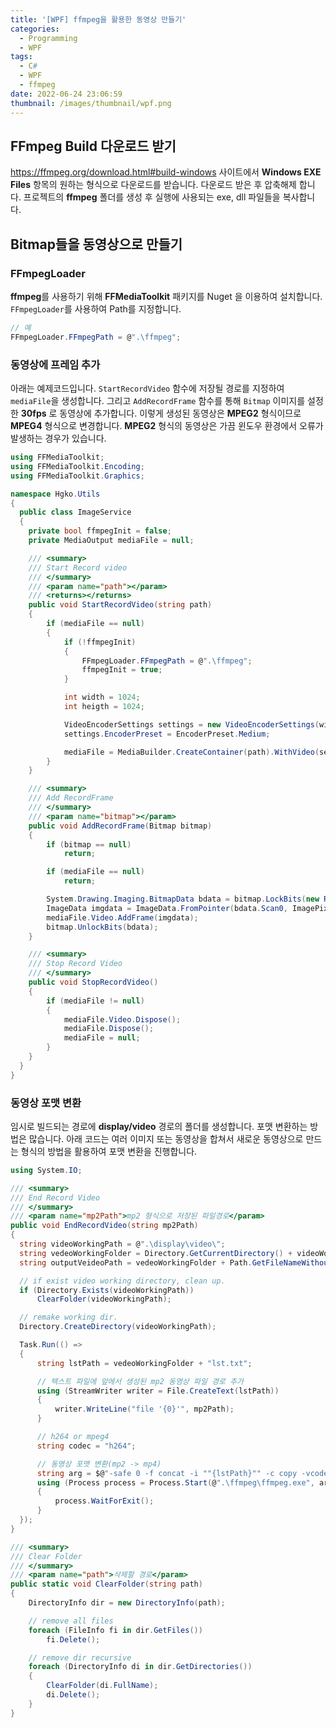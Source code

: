 ```yaml
---
title: '[WPF] ffmpeg을 활용한 동영상 만들기'
categories:
  - Programming
  - WPF
tags:
  - C#
  - WPF
  - ffmpeg
date: 2022-06-24 23:06:59
thumbnail: /images/thumbnail/wpf.png
---
```


## FFmpeg Build 다운로드 받기

https://ffmpeg.org/download.html#build-windows 사이트에서 **Windows EXE Files** 항목의 원하는 형식으로 다운로드를 받습니다.
다운로드 받은 후 압축해제 합니다. 프로젝트의 **ffmpeg** 폴더를 생성 후 실행에 사용되는 exe, dll 파일들을 복사합니다.

## Bitmap들을 동영상으로 만들기

### FFmpegLoader

**ffmpeg**를 사용하기 위해 **FFMediaToolkit** 패키지를 Nuget 을 이용하여 설치합니다. `FFmpegLoader`를 사용하여 Path를 지정합니다.

```cs
// 예
FFmpegLoader.FFmpegPath = @".\ffmpeg";
```

### 동영상에 프레임 추가

아래는 예제코드입니다. `StartRecordVideo` 함수에 저장될 경로를 지정하여 `mediaFile`을 생성합니다. 그리고 `AddRecordFrame` 함수를 통해 `Bitmap` 이미지를 설정한 **30fps** 로 동영상에 추가합니다. 이렇게 생성된 동영상은 **MPEG2** 형식이므로 **MPEG4** 형식으로 변경합니다. **MPEG2** 형식의 동영상은 가끔 윈도우 환경에서 오류가 발생하는 경우가 있습니다.

```cs
using FFMediaToolkit;
using FFMediaToolkit.Encoding;
using FFMediaToolkit.Graphics;

namespace Hgko.Utils
{
  public class ImageService
  {
    private bool ffmpegInit = false;
    private MediaOutput mediaFile = null;

    /// <summary>
    /// Start Record video
    /// </summary>
    /// <param name="path"></param>
    /// <returns></returns>
    public void StartRecordVideo(string path)
    {
        if (mediaFile == null)
        {
            if (!ffmpegInit)
            {
                FFmpegLoader.FFmpegPath = @".\ffmpeg";
                ffmpegInit = true;
            }

            int width = 1024;
            int heigth = 1024;

            VideoEncoderSettings settings = new VideoEncoderSettings(width, heigth, 30, VideoCodec.MPEG2);
            settings.EncoderPreset = EncoderPreset.Medium;

            mediaFile = MediaBuilder.CreateContainer(path).WithVideo(settings).Create();
        }
    }

    /// <summary>
    /// Add RecordFrame
    /// </summary>
    /// <param name="bitmap"></param>
    public void AddRecordFrame(Bitmap bitmap)
    {
        if (bitmap == null)
            return;

        if (mediaFile == null)
            return;

        System.Drawing.Imaging.BitmapData bdata = bitmap.LockBits(new Rectangle(System.Drawing.Point.Empty, bitmap.Size), System.Drawing.Imaging.ImageLockMode.WriteOnly, bitmap.PixelFormat);
        ImageData imgdata = ImageData.FromPointer(bdata.Scan0, ImagePixelFormat.Bgra32, bitmap.Size);
        mediaFile.Video.AddFrame(imgdata);
        bitmap.UnlockBits(bdata);
    }

    /// <summary>
    /// Stop Record Video
    /// </summary>
    public void StopRecordVideo()
    {
        if (mediaFile != null)
        {
            mediaFile.Video.Dispose();
            mediaFile.Dispose();
            mediaFile = null;
        }
    }
  }
}
```

### 동영상 포맷 변환

임시로 빌드되는 경로에 **display/video** 경로의 폴더를 생성합니다. 포맷 변환하는 방법은 많습니다. 아래 코드는 여러 이미지 또는 동영상을 합쳐서 새로운 동영상으로 만드는 형식의 방법을 활용하여 포맷 변환을 진행합니다.

```cs
using System.IO;

/// <summary>
/// End Record Video
/// </summary>
/// <param name="mp2Path">mp2 형식으로 저장된 파일경로</param>
public void EndRecordVideo(string mp2Path)
{
  string videoWorkingPath = @".\display\video\";
  string vedeoWorkingFolder = Directory.GetCurrentDirectory() + videoWorkingPath.Replace(".", "");
  string outputVeideoPath = vedeoWorkingFolder + Path.GetFileNameWithoutExtension(mp2Path) + ".mp4"

  // if exist video working directory, clean up.
  if (Directory.Exists(videoWorkingPath))
      ClearFolder(videoWorkingPath);

  // remake working dir.
  Directory.CreateDirectory(videoWorkingPath);

  Task.Run(() =>
  {
      string lstPath = vedeoWorkingFolder + "lst.txt";

      // 텍스트 파일에 앞에서 생성된 mp2 동영상 파일 경로 추가
      using (StreamWriter writer = File.CreateText(lstPath))
      {
          writer.WriteLine("file '{0}'", mp2Path);
      }

      // h264 or mpeg4
      string codec = "h264";

      // 동영상 포맷 변환(mp2 -> mp4)
      string arg = $@"-safe 0 -f concat -i ""{lstPath}"" -c copy -vcodec ""{codec}"" ""{outputVeideoPath}""";
      using (Process process = Process.Start(@".\ffmpeg\ffmpeg.exe", arg))
      {
          process.WaitForExit();
      }
  });
}

/// <summary>
/// Clear Folder
/// </summary>
/// <param name="path">삭제할 경로</param>
public static void ClearFolder(string path)
{
    DirectoryInfo dir = new DirectoryInfo(path);

    // remove all files
    foreach (FileInfo fi in dir.GetFiles())
        fi.Delete();

    // remove dir recursive
    foreach (DirectoryInfo di in dir.GetDirectories())
    {
        ClearFolder(di.FullName);
        di.Delete();
    }
}
```

